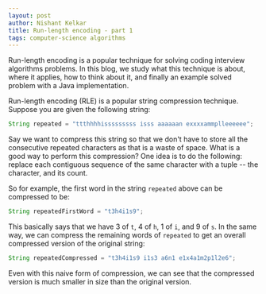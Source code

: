 ```yaml
---
layout: post
author: Nishant Kelkar
title: Run-length encoding - part 1
tags: computer-science algorithms
---
```


Run-length encoding is a popular technique for solving coding interview algorithms problems.
In this blog, we study what this technique is about, where it applies, how to think about it, and finally an example solved problem with a Java implementation.

Run-length encoding (RLE) is a popular string compression technique.
Suppose you are given the following string:

```java
String repeated = "ttthhhhisssssssss isss aaaaaan exxxxammplleeeeee";
```

Say we want to compress this string so that we don't have to store all the consecutive repeated characters as that is a waste of space.
What is a good way to perform this compression?
One idea is to do the following: replace each contiguous sequence of the same character with a tuple -- the character, and its count.

So for example, the first word in the string `repeated` above can be compressed to be:

```java
String repeatedFirstWord = "t3h4i1s9";
```

This basically says that we have 3 of `t`, 4 of `h`, 1 of `i`, and 9 of `s`.
In the same way, we can compress the remaining words of `repeated` to get an overall compressed version of the original string:

```java
String repeatedCompressed = "t3h4i1s9 i1s3 a6n1 e1x4a1m2p1l2e6";
```

Even with this naive form of compression, we can see that the compressed version is much smaller in size than the original version.
